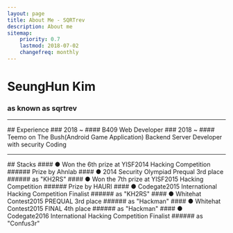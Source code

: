 ```yaml
---
layout: page
title: About Me - SQRTrev
description: About me
sitemap:
    priority: 0.7
    lastmod: 2018-07-02
    changefreq: monthly
---
```

# SeungHun Kim
### as known as sqrtrev
<hr/>
## Experience
### 2018 ~
#### B409 Web Developer
### 2018 ~
#### Teemo on The Bush(Android Game Application) Backend Server Developer with security Coding
<hr />
## Stacks
#### ● Won the 6th prize at YISF2014 Hacking Competition
###### Prize by Ahnlab
#### ● 2014 Security Olympiad Prequal 3rd place
###### as "KH2RS"
#### ● Won the 7th prize at YISF2015 Hacking Competition
###### Prize by HAURI
#### ● Codegate2015 International Hacking Competition Finalist
###### as "KH2RS"
#### ● Whitehat Contest2015 PREQUAL 3rd place
###### as "Hackman"
#### ● Whitehat Contest2015 FINAL 4th place
###### as "Hackman"
#### ● Codegate2016 International Hacking Competition Finalist
###### as "Confus3r"